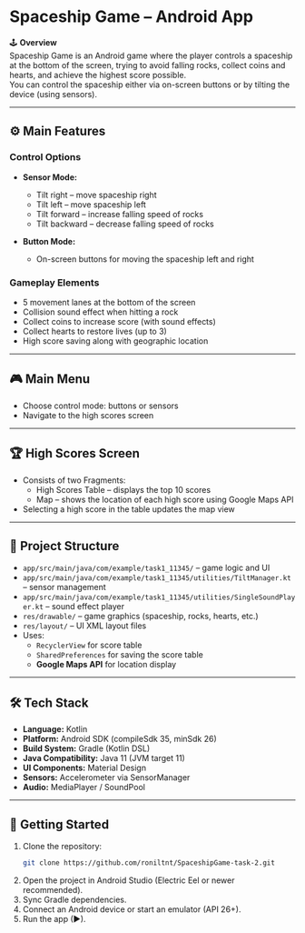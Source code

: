 # Spaceship Game – Android App

🕹️ **Overview**  
Spaceship Game is an Android game where the player controls a spaceship at the bottom of the screen, trying to avoid falling rocks, collect coins and hearts, and achieve the highest score possible.  
You can control the spaceship either via on-screen buttons or by tilting the device (using sensors).

---

## ⚙️ Main Features

### Control Options

- **Sensor Mode:**  
  - Tilt right – move spaceship right  
  - Tilt left – move spaceship left  
  - Tilt forward – increase falling speed of rocks  
  - Tilt backward – decrease falling speed of rocks  

- **Button Mode:**  
  - On-screen buttons for moving the spaceship left and right  

### Gameplay Elements

- 5 movement lanes at the bottom of the screen  
- Collision sound effect when hitting a rock  
- Collect coins to increase score (with sound effects)  
- Collect hearts to restore lives (up to 3)  
- High score saving along with geographic location  

---

## 🎮 Main Menu

- Choose control mode: buttons or sensors  
- Navigate to the high scores screen  

---

## 🏆 High Scores Screen

- Consists of two Fragments:  
  - High Scores Table – displays the top 10 scores  
  - Map – shows the location of each high score using Google Maps API  
- Selecting a high score in the table updates the map view  

---

## 📂 Project Structure

- `app/src/main/java/com/example/task1_11345/` – game logic and UI  
- `app/src/main/java/com/example/task1_11345/utilities/TiltManager.kt` – sensor management  
- `app/src/main/java/com/example/task1_11345/utilities/SingleSoundPlayer.kt` – sound effect player  
- `res/drawable/` – game graphics (spaceship, rocks, hearts, etc.)  
- `res/layout/` – UI XML layout files
- Uses:
    - `RecyclerView` for score table
    - `SharedPreferences` for saving the score table
    - **Google Maps API** for location display

---

## 🛠️ Tech Stack

- **Language:** Kotlin  
- **Platform:** Android SDK (compileSdk 35, minSdk 26)  
- **Build System:** Gradle (Kotlin DSL)  
- **Java Compatibility:** Java 11 (JVM target 11)  
- **UI Components:** Material Design  
- **Sensors:** Accelerometer via SensorManager  
- **Audio:** MediaPlayer / SoundPool  

---

## 🚀 Getting Started

1. Clone the repository:  
   ```bash
   git clone https://github.com/roniltnt/SpaceshipGame-task-2.git
2. Open the project in Android Studio (Electric Eel or newer recommended).
3. Sync Gradle dependencies.
4. Connect an Android device or start an emulator (API 26+).
5. Run the app (▶).
